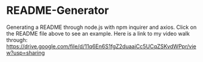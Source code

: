 # README-Generator
Generating a README through node.js with npm inquirer and axios. Click on the README file above to see an example.
Here is a link to my video walk through:
https://drive.google.com/file/d/11q6En6S1fgZ2duaaiCc5UCqZSKvdWPpr/view?usp=sharing

